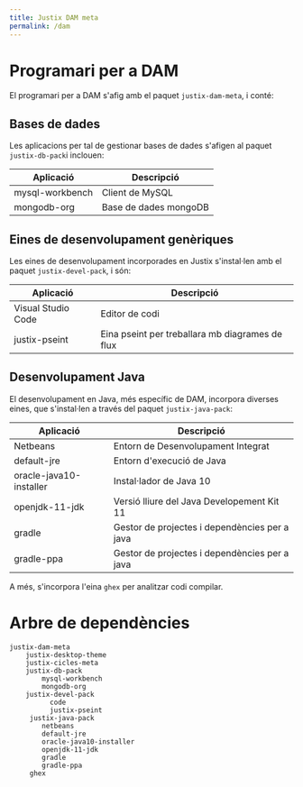```yaml
---
title: Justix DAM meta
permalink: /dam
---
```


# Programari per a DAM

El programari per a DAM s'afig amb el paquet `justix-dam-meta`, i conté:

## Bases de dades

Les aplicacions per tal de gestionar bases de dades s'afigen al paquet `justix-db-pack`i inclouen:

| Aplicació  |  Descripció |
|-----------|------------|
| mysql-workbench | Client de MySQL |
| mongodb-org  |   Base de dades mongoDB |

## Eines de desenvolupament genèriques

Les eines de desenvolupament incorporades en Justix s'instal·len amb el paquet `justix-devel-pack`, i són:

| Aplicació | Descripció| 
|-----------|------------|
| Visual Studio Code | Editor de codi |
| justix-pseint | Eina pseint per treballara mb diagrames de flux |

## Desenvolupament Java

El desenvolupament en Java, més específic de DAM, incorpora diverses eines, que s'instal·len a través del paquet `justix-java-pack`:

| Aplicació | Descripció |
| -----------|------------|
| Netbeans | Entorn de Desenvolupament Integrat |
| default-jre | Entorn d'execució de Java |
| oracle-java10-installer | Instal·lador de Java 10 |
| openjdk-11-jdk | Versió lliure del Java Developement Kit 11 |
| gradle | Gestor de projectes i dependències per a java |
| gradle-ppa | Gestor de projectes i dependències per a java |

A més, s'incorpora l'eina `ghex` per analitzar codi compilar.

# Arbre de dependències

```
justix-dam-meta
    justix-desktop-theme
    justix-cicles-meta
    justix-db-pack
        mysql-workbench
        mongodb-org
    justix-devel-pack
          code
          justix-pseint
     justix-java-pack
        netbeans
        default-jre
        oracle-java10-installer
        openjdk-11-jdk
        gradle
        gradle-ppa
     ghex
```